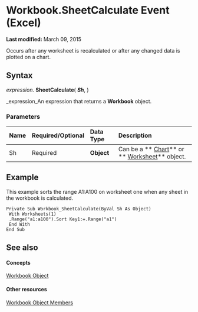 
# Workbook.SheetCalculate Event (Excel)

 **Last modified:** March 09, 2015

Occurs after any worksheet is recalculated or after any changed data is plotted on a chart.

## Syntax

 _expression_. **SheetCalculate**( **_Sh_**, )

 _expression_An expression that returns a  **Workbook** object.


### Parameters



|**Name**|**Required/Optional**|**Data Type**|**Description**|
|:-----|:-----|:-----|:-----|
|Sh|Required| **Object**|Can be a  ** [Chart](179c32ce-49bd-6f36-ea12-89fb5443f3ea.md)** or ** [Worksheet](182b705e-854a-81cc-a4b0-59b942de55ae.md)** object.|

## Example

This example sorts the range A1:A100 on worksheet one when any sheet in the workbook is calculated.


```
Private Sub Workbook_SheetCalculate(ByVal Sh As Object) 
 With Worksheets(1) 
 .Range("a1:a100").Sort Key1:=.Range("a1") 
 End With 
End Sub
```


## See also


#### Concepts


 [Workbook Object](8c00aa60-c974-eed3-0812-3c9625eb0d4c.md)
#### Other resources


 [Workbook Object Members](dce102a3-25de-3ff4-2ce5-bc56e08baca7.md)
